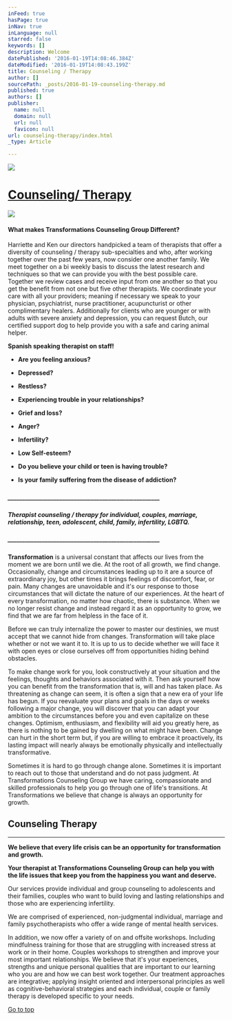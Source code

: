 ```yaml
---
inFeed: true
hasPage: true
inNav: true
inLanguage: null
starred: false
keywords: []
description: Welcome
datePublished: '2016-01-19T14:08:46.384Z'
dateModified: '2016-01-19T14:08:43.199Z'
title: Counseling / Therapy
author: []
sourcePath: _posts/2016-01-19-counseling-therapy.md
published: true
authors: []
publisher:
  name: null
  domain: null
  url: null
  favicon: null
url: counseling-therapy/index.html
_type: Article

---
```

![](https://s3-us-west-2.amazonaws.com/the-grid-img/p/45281055b285ed67913d4fe92163cefe7ad516f6.png)

# 

# [Counseling][0][/ Therapy][0]
![](https://the-grid-user-content.s3-us-west-2.amazonaws.com/56eb7f79-3aed-4d41-b73f-8b395a874a6e.jpg)

#### **What makes Transformations Counseling Group Different?**

Harriette and Ken our directors handpicked a team of therapists that offer a diversity of counseling / therapy sub-specialties and who, after working together over the past few years, now consider one another family. We meet together on a bi weekly basis to discuss the latest research and techniques so that we can provide you with the best possible care. Together we review cases and receive input from one another so that you get the benefit from not one but five other therapists. We coordinate your care with all your providers;  meaning if necessary we speak to your physician, psychiatrist, nurse practitioner, acupuncturist or other complimentary healers. Additionally for clients who are younger or with adults with severe anxiety and depression, you can request Butch, our certified support dog to help provide you with a  safe and caring animal helper.

**Spanish speaking therapist on staff!**

* **Are you feeling anxious?**
* **Depressed?**
* **Restless?**
* **Experiencing trouble in your relationships?**
* **Grief and loss?**

* **Anger?**
* **Infertility?**
* **Low Self-esteem?**
* **Do you believe your child or teen is having trouble?**
* **Is your family suffering from the disease of addiction?**

##### 

##### **\_\_\_\_\_\_\_\_\_\_\_\_\_\_\_\_\_\_\_\_\_\_\_\_\_\_\_\_\_\_\_\_\_\_\_\_\_\_\_\_\_\_\_\_\_\_\_\_\_\_\_\_\_**

##### Therapist counseling / therapy for individual, couples, marriage, relationship, teen, adolescent, child, family, infertility, LGBTQ.

##### **\_\_\_\_\_\_\_\_\_\_\_\_\_\_\_\_\_\_\_\_\_\_\_\_\_\_\_\_\_\_\_\_\_\_\_\_\_\_\_\_\_\_\_\_\_\_\_\_\_\_\_\_\_**

**Transformation** is a universal constant that affects our lives from the moment we are born until we die. At the root of all growth, we find change. Occasionally, change and circumstances leading up to it are a source of extraordinary joy, but other times it brings feelings of discomfort, fear, or pain. Many changes are unavoidable and it's our response to those circumstances that will dictate the nature of our experiences. At the heart of every transformation, no matter how chaotic, there is substance. When we no longer resist change and instead regard it as an opportunity to grow, we find that we are far from helpless in the face of it.

Before we can truly internalize the power to master our destinies, we must accept that we cannot hide from changes. Transformation will take place whether or not we want it to. It is up to us to decide whether we will face it with open eyes or close ourselves off from opportunities hiding behind obstacles.

To make change work for you, look constructively at your situation and the feelings, thoughts and behaviors associated with it. Then ask yourself how you can benefit from the transformation that is, will and has taken place. As threatening as change can seem, it is often a sign that a new era of your life has begun. If you reevaluate your plans and goals in the days or weeks following a major change, you will discover that you can adapt your ambition to the circumstances before you and even capitalize on these changes. Optimism, enthusiasm, and flexibility will aid you greatly here, as there is nothing to be gained by dwelling on what might have been. Change can hurt in the short term but, if you are willing to embrace it proactively, its lasting impact will nearly always be emotionally physically and intellectually transformative.

Sometimes it is hard to go through change alone. Sometimes it is important to reach out to those that understand and do not pass judgment. At Transformations Counseling Group we have caring, compassionate and skilled professionals to help you go through one of life's transitions. At Transformations we believe that change is always an opportunity for growth.

## Counseling Therapy

****

**We believe that every life crisis can be an opportunity for transformation and growth.**

**Your therapist at Transformations Counseling Group can help you with the life issues that keep you from the happiness you want and deserve.**

Our services provide individual and group counseling to adolescents and their families, couples who want to build loving and lasting relationships and those who are experiencing infertility.

We are comprised of experienced, non-judgmental individual, marriage and family psychotherapists who offer a wide range of mental health services.

In addition, we now offer a variety of on and offsite workshops. Including mindfulness training for those that are struggling with increased stress at work or in their home. Couples workshops to strengthen and improve your most important relationships. We believe that it's your experiences, strengths and unique personal qualities that are important to our learning who you are and how we can best work together. Our treatment approaches are integrative; applying insight oriented and interpersonal principles as well as cognitive-behavioral strategies and each individual, couple or family therapy is developed specific to your needs.

[Go to top][1]

[0]: null
[1]: http://transformations-counseling.net/